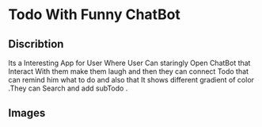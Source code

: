 # Todo With Funny ChatBot

## Discribtion
Its a Interesting App for User Where User Can staringly Open ChatBot that Interact With them make them laugh and then they can connect Todo that can remind him what to do and also that It shows different gradient of color .They can Search and add subTodo .

## Images 
